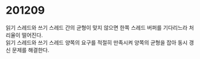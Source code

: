 # 201209

읽기 스레드와 쓰기 스레드 간의 균형이 맞지 않으면 한쪽 스레드 버퍼를 기다리느라 처리율이 떨어진다.<br/>
읽기 스레드와 쓰기 스레드 양쪽의 요구를 적절히 만족시켜 양쪽의 균형을 잡아 동시 갱신 문제를 해결한다.
